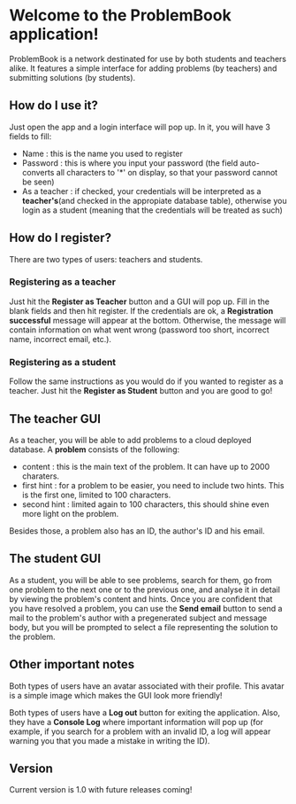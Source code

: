 <h1>Welcome to the ProblemBook application!</h1>

<p>ProblemBook is a network destinated for use by both students and teachers alike. It features a simple interface for adding problems (by teachers) and submitting solutions (by students).</p>

<h2>How do I use it?</h2>
<p>Just open the app and a login interface will pop up. In it, you will have 3 fields to fill:</p>
<ul>
<li>Name : this is the name you used to register</li>
<li>Password : this is where you input your password (the field auto-converts all characters to '*' on display, so that your password cannot be seen)</li>
<li>As a teacher : if checked, your credentials will be interpreted as a <strong>teacher's</strong>(and checked in the appropiate database table), otherwise you login as a student (meaning that the credentials will be treated as such)</li>
</ul>

<h2>How do I register?</h2>
<p>There are two types of users: teachers and students.</p>
<h3>Registering as a teacher</h3>
<p>Just hit the <strong>Register as Teacher</strong> button and a GUI will pop up. Fill in the blank fields and then hit register. If the credentials are ok, a <strong>Registration successful</strong> message will appear at the bottom. Otherwise, the message will contain information on what went wrong (password too short, incorrect name, incorrect email, etc.).</p>

<h3>Registering as a student</h3>
<p>Follow the same instructions as you would do if you wanted to register as a teacher. Just hit the <strong>Register as Student</strong> button and you are good to go!</p>

<h2>The teacher GUI</h2>
<p>As a teacher, you will be able to add problems to a cloud deployed database. A <strong>problem</strong> consists of the following:</p>
<ul>
<li>content : this is the main text of the problem. It can have up to 2000 charaters.</li>
<li>first hint : for a problem to be easier, you need to include two hints. This is the first one, limited to 100 characters.</li>
<li>second hint : limited again to 100 characters, this should shine even more light on the problem.</li>
</ul>
<p>Besides those, a problem also has an ID, the author's ID and his email.</p>

<h2>The student GUI</h2>
<p>As a student, you will be able to see problems, search for them, go from one problem to the next one or to the previous one, and analyse it in detail by viewing the problem's content and hints. Once you are confident that you have resolved a problem, you can use the <strong>Send email</strong> button to send a mail to the problem's author with a pregenerated subject and message body, but you will be prompted to select a file representing the solution to the problem.</p>

<h2>Other important notes</h2>
<p>Both types of users have an avatar associated with their profile. This avatar is a simple image which makes the GUI look more friendly!</p>
<p>Both types of users have a <strong>Log out</strong> button for exiting the application. Also, they have a <strong>Console Log</strong> where important information will pop up (for example, if you search for a problem with an invalid ID, a log will appear warning you that you made a mistake in writing the ID).</p>

<h2>Version</h2>
<p>Current version is 1.0 with future releases coming!</p>